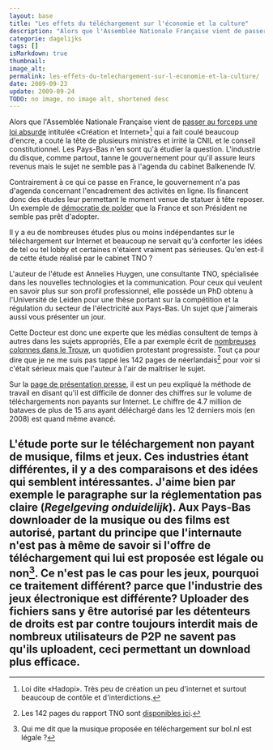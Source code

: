```yaml
---
layout: base
title: "Les effets du téléchargement sur l'économie et la culture"
description: "Alors que l'Assemblée Nationale Française vient de passer au forceps une loi absurde intitulée «Création et Internet»$$Loi dite «Hadopi». Très peu de c"
categorie: dagelijks
tags: []
isMarkdown: true
thumbnail: 
image_alt: 
permalink: les-effets-du-telechargement-sur-l-economie-et-la-culture/
date: 2009-09-23
update: 2009-09-24
TODO: no image, no image alt, shortened desc
---
```


Alors que l'Assemblée Nationale Française vient de [passer au forceps une loi absurde](http://www.april.org/fr/hadopi-2-adoptee-par-lassemblee-nationale-une-logique-obscurantiste-risible) intitulée «Création et Internet»[^1] qui a fait coulé beaucoup d'encre, a couté la tête de plusieurs ministres et irrité la CNIL et le conseil constitutionnel. Les Pays-Bas n'en sont qu'à étudier la question. L'industrie du disque, comme partout, tanne le gouvernement pour qu'il assure leurs revenus mais le sujet ne semble pas à l'agenda du cabinet Balkenende IV.

Contrairement à ce qui ce passe en France, le gouvernement n'a pas d'agenda concernant l'encadrement des activités en ligne. Ils financent donc des études leur permettant le moment venue de statuer à tête reposer. Un exemple de [démocratie de polder](/modele-de-polder) que la France et son Président ne semble pas prêt d'adopter.

Il y a eu de nombreuses études plus ou moins indépendantes sur le téléchargement sur Internet et beaucoup ne servait qu'à conforter les idées de tel ou tel lobby et certaines n'étaient vraiment pas sérieuses. Qu'en est-il de cette étude réalisé par le cabinet TNO ?

L'auteur de l'étude est  Annelies Huygen, une consultante TNO, spécialisée dans les nouvelles technologies et la communication. Pour ceux qui veulent en savoir plus sur son profil professionnel, elle possède un PhD obtenu à l'Université de Leiden pour une thèse portant sur la compétition et la régulation du secteur de l'électricité aux Pays-Bas. Un sujet que j'aimerais aussi vous présenter un jour.

Cette Docteur est donc une experte que les médias consultent de temps à autres dans les sujets appropriés, Elle a par exemple écrit de [nombreuses colonnes dans le Trouw](http://www.trouw.nl/opinie/columnisten/article1853928.ece/Annelies_Huygen.html%20???), un quotidien protestant progressiste. Tout ça pour dire que je ne me suis pas tappé les 142 pages de néerlandais[^2] pour voir si c'était sérieux mais que l'auteur à l'air de maîtriser le sujet.

Sur la [page de présentation presse](http://tno.nl/content.cfm?context=overtno&content=nieuwsbericht&laag1=37&laag2=2&item_id=2009-01-16+12:57:23.0), il est un peu expliqué la méthode de travail en disant qu'il est difficile de donner des chiffres sur le volume de téléchargements non payants sur Internet. Le chiffre de 4.7 million de bataves de plus de 15 ans ayant déléchargé dans les 12 derniers mois (en 2008) est quand même avancé.

L'étude porte sur le téléchargement non payant de musique, films et
jeux. Ces industries étant différentes, il y a des comparaisons et des
idées qui semblent intéressantes. J'aime bien par exemple le paragraphe sur la réglementation pas claire (*Regelgeving onduidelijk*). Aux Pays-Bas downloader de la musique ou des films est autorisé, partant du principe que l'internaute n'est pas à même de savoir si l'offre de téléchargement qui lui est proposée est légale ou non[^3]. Ce n'est pas le cas pour les jeux, pourquoi ce traitement différent? parce que l'industrie des jeux électronique est différente? Uploader des fichiers sans y être autorisé par les détenteurs de droits est par contre toujours interdit mais de nombreux utilisateurs de P2P ne savent pas qu'ils uploadent, ceci permettant un download plus efficace.
---
[^1]: Loi dite «Hadopi». Très peu de création un peu d'internet et surtout beaucoup de contôle et d'interdictions.
[^2]: Les 142 pages du rapport TNO sont [disponibles ici](http://blog.vrijschrift.org/serendipity/exit.php?url_id=156&entry_id=37).
[^3]: Qui me dit que la musique proposée en téléchargement sur bol.nl est légale ?
<!-- post notes:
En début d'année une étude plutôt confidentielle néerlandaise a fait grand bruit sur l'internet français. Une étude sur __les effets du téléchargement sur l'économie et la culture__. Il faut dire que la France était en pleine discussion sur le projet de loi intitulée «Création et Internet» qui parlait beaucoup de répression, pas mal d'Internet et très peu de création. Cette étude conclue que l'échange de fichier sur Internet est économiquement et culturellement bénéfique pour la société.  
http://blog.vrijschrift.org/serendipity/index.php?/archives/37-Economische-en-culturele-gevolgen-van-file-sharing.html 
http://www.laquadrature.net/en/we-must-protect-net-neutrality-in-europe-open-letter-to-the-european-parliament
http://www.laquadrature.net/fr/nous-devons-proteger-la-neutralite-du-net-en-europe-lettre-ouverte-au-parlement-europeen 
http://www.ecrans.fr/La-violation-des-droits-d-auteur,7824.html
--->
